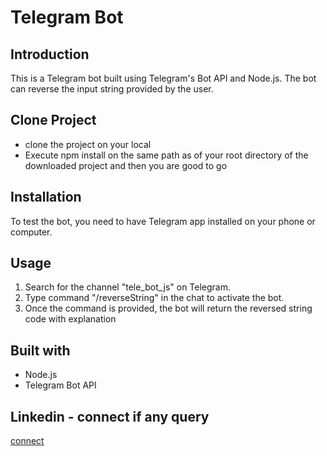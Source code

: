 # Telegram Bot

## Introduction

This is a Telegram bot built using Telegram's Bot API and Node.js. The bot can reverse the input string provided by the user.

## Clone Project

* clone the project on your local
* Execute npm install on the same path as of your root directory of the downloaded project and then you are good to go


## Installation

To test the bot, you need to have Telegram app installed on your phone or computer.

## Usage

1. Search for the channel "tele_bot_js" on Telegram.
2. Type command "/reverseString" in the chat to activate the bot.
3. Once the command is provided, the bot will return the reversed string code with explanation

## Built with 
* Node.js
* Telegram Bot API

## Linkedin - connect if any query 
[connect](linkedin.com/in/harilal-chauhan-63aa8a157)


